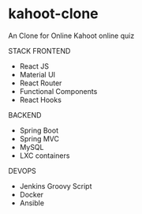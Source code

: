 # kahoot-clone
An Clone for Online Kahoot online quiz 

STACK
FRONTEND 
 - React JS
 - Material UI
 - React Router
 - Functional Components
 - React Hooks
 
 BACKEND
  - Spring Boot
  - Spring MVC
  - MySQL
  - LXC containers 

 DEVOPS
   - Jenkins Groovy Script
   - Docker
   - Ansible
